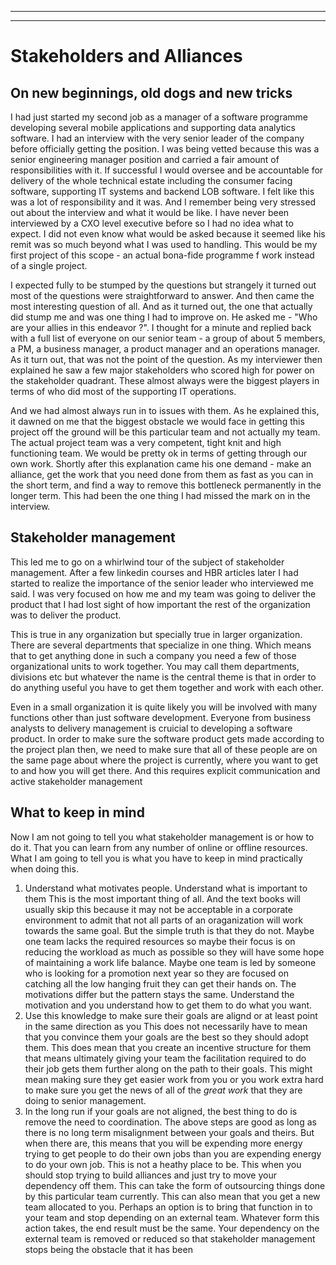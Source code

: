 
---
---
# Stakeholders and Alliances

## On new beginnings, old dogs and new tricks

I had just started my second job as a manager of a software programme developing several mobile applications and supporting data analytics software. I had an interview with  the very senior leader of the company before officially getting the position.  I was being vetted because this was a senior engineering manager position and carried a fair amount of responsibilities with it. If successful I would oversee and be accountable for delivery of the whole technical estate including the consumer facing software, supporting IT systems and backend LOB software. I felt like this was a lot of responsibility and it was. And I remember being very stressed out about the interview and what it would be like. I have never been interviewed by a CXO level executive before so I had no idea what to expect. I did not even know what would be asked because it seemed like his remit was so much beyond what I was used to handling. This would be my first project of this scope - an actual bona-fide programme f work instead of a single project.

I expected fully to be stumped by the questions but strangely it turned out most of the questions were straightforward to answer. And then came the most interesting question of all. And as it turned out, the one that actually did stump me and was one thing I had to improve on. He asked me - "Who are your allies in this endeavor ?". I thought for a minute and replied back with a full list of everyone on our senior team - a group of about 5 members, a PM, a business manager, a product manager and an operations manager. As it turn out, that was not the point of the question. As my interviewer then explained he saw a few major stakeholders who scored high for power on the stakeholder quadrant. These almost always were the biggest players in terms of who did most of the supporting IT operations.

And we had almost always run in to issues with them. As he explained this, it dawned on me that the biggest obstacle we would face in getting this project off the ground will be this particular team and not actually my team. The actual project team was a very competent, tight knit and high functioning team. We would be pretty ok in terms of getting through our own work. Shortly after this explanation came his one demand - make an alliance, get the work that you need done from them as fast as you can in the short term, and find a way to remove this bottleneck permanently in the longer term. This had been the one thing I had missed the mark on in the interview.

## Stakeholder management

This led me to go on a whirlwind tour of the subject of stakeholder management. After a few linkedin courses and HBR articles later I had started to realize the importance of the senior leader who interviewed me said. I was very focused on how me and my team was going to deliver the product that I had lost sight of how important the rest of the organization was to deliver the product.

This is true in any organization but specially true in larger organization. There are several departments that specialize in one thing. Which means that to get anything done in such a company you need a few of those organizational units to work together. You may call them departments, divisions etc but whatever the name is the central theme is that in order to do anything useful you have to get them together and work with each other.

Even in a small organization it is quite likely you will be involved with many functions other than just software development. Everyone from business analysts to delivery management is cruicial to developing a software product. In order to make sure the software product gets made according to the project plan then, we need to make sure that all of these people are on the same page about where the project is currently, where you want to get to and how you will get there. And this requires explicit communication and active stakeholder management

## What to keep in mind

Now I am not going to tell you what stakeholder management is or how to do it. That you can learn from any number of online or offline resources. What I am going to tell you is what you have to keep in mind practically when doing this.

1. Understand what motivates people. Understand what is important to them
    This is the most important thing of all. And the text books will usually skip this because it may not be acceptable in a corporate environment to admit that not all parts of an oraganization will work towards the same goal. But the simple truth is that they do not. Maybe one team lacks the required resources so maybe their focus is on reducing the workload as much as possible so they will have some hope of maintaining a work life balance. Maybe one team is led by someone who is looking for a promotion next year so they are focused on catching all the low hanging fruit they can get their hands on. The motivations differ but the pattern stays the same. Understand the motivation and you understand how to get them to do what you want.
2. Use this knowledge to make sure their goals are alignd or at least point in the same direction as you
    This does not necessarily have to mean that you convince them your goals are the best so they should adopt them. This does mean that you create an incentive structure for them that means ultimately giving your  team the facilitation required to do their job gets them further along on the path to their goals. This might mean making sure they get easier work from you or you work extra hard to make sure you get the news of all of the _great work_ that they are doing to senior management.
3. In the long run if your goals are not aligned, the best thing to do is remove the need to coordination.
    The above steps are good as long as there is no long term misalignment between your goals and theirs. But when there are, this means that you will be expending more energy trying to get people to do their own jobs than you are expending energy to do your own job. This is not a heathy place to be. This when you should stop trying to build alliances and just try to move your dependency off them. This can take the form of outsourcing things done by this particular team currently. This can also mean that you get a new team allocated to you. Perhaps an option is to bring that function in to your team and stop depending on an external team. Whatever form this action takes, the end result must be the same. Your dependency on the external team is removed or reduced so that stakeholder management stops being the obstacle that it has been

